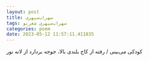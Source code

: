 ```yaml
---
layout: post
title: سهراب‌سپهری
tags: سهراب‌سپهری شعر‌نو
categories: poem
date: 2023-05-12 11:57:11.411835
---
```


کودکی می‌بینی / رفته از کاج بلندی بالا، جوجه بردارد از لانه نور